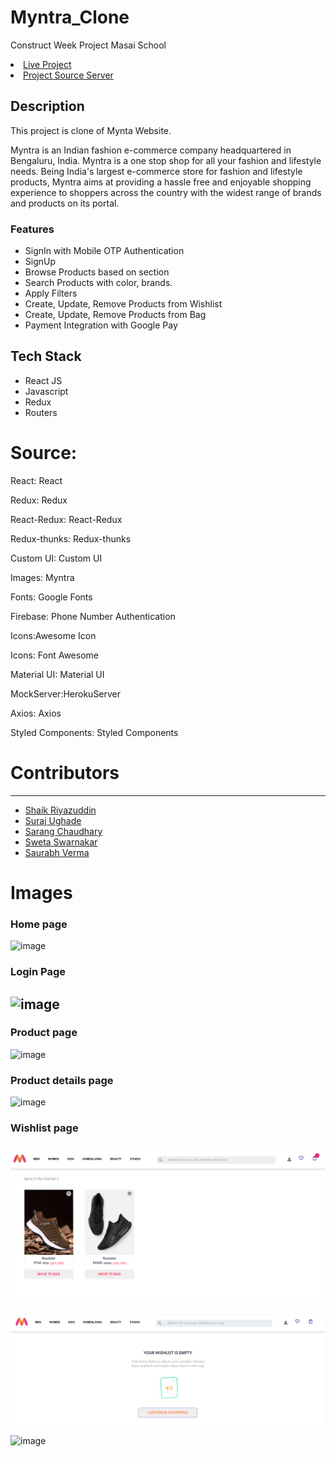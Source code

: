 # Myntra_Clone

Construct Week Project Masai School

 <a href="https://myntraweb13.netlify.app/"><li>Live Project</li></a>
  <a href="https://github.com/Suraj8007/myntra-fake-server"><li>Project Source Server</li></a>

## Description

This project is clone of Mynta Website.

Myntra is an Indian fashion e-commerce company headquartered in Bengaluru, India. Myntra is a one stop shop for all your fashion and lifestyle needs. Being India's largest e-commerce store for fashion and lifestyle products, Myntra aims at providing a hassle free and enjoyable shopping experience to shoppers across the country with the widest range of brands and products on its portal.

### Features

- SignIn with Mobile OTP Authentication
- SignUp
- Browse Products based on section
- Search Products with color, brands.
- Apply Filters
- Create, Update, Remove Products from Wishlist
- Create, Update, Remove Products from Bag
- Payment Integration with Google Pay

## Tech Stack

- React JS
- Javascript
- Redux
- Routers

# Source:

React: React

Redux: Redux

React-Redux: React-Redux

Redux-thunks: Redux-thunks

Custom UI: Custom UI

Images: Myntra

Fonts: Google Fonts

Firebase: Phone Number Authentication

Icons:Awesome Icon

Icons: Font Awesome

Material UI: Material UI

MockServer:HerokuServer

Axios: Axios

Styled Components: Styled Components

<!-- # Members and Their Responsibilities -->
  <div id="con">
    <h1>Contributors</h1>
    <hr>
    <ul>
      <a href="https://github.com/ShaikRiyazuddin"><li>Shaik Riyazuddin</li></a>
  <a href="https://github.com/Suraj8007"><li>Suraj Ughade</li></a>
  <a href="https://github.com/sarang999"><li>Sarang Chaudhary</li></a>
   <a href="https://github.com/Sweta-Swarnakar"><li>Sweta Swarnakar</li></a>
      <a href="https://github.com/akasaurabhverma"><li>Saurabh Verma</li></a>
    </ul>
    </div>

# Images

### Home page

![image](https://github.com/sarang999/Myntra_Clone/blob/main/myntra-master/src/readmeimages/home.png?raw=true)

### Login Page

![image](https://github.com/sarang999/Myntra_Clone/blob/main/myntra-master/src/readmeimages/login.png?raw=true)
---
<!-- ![image](https://github.com/sarang999/Myntra_Clone/blob/main/myntra-master/src/readmeimages/login1.png?raw=true)
---
![image](https://github.com/sarang999/Myntra_Clone/blob/main/myntra-master/src/readmeimages/otp.png?raw=true)
---
![image](https://github.com/sarang999/Myntra_Clone/blob/main/myntra-master/src/readmeimages/login2.png?raw=true) -->

### Product page

![image](https://github.com/sarang999/Myntra_Clone/blob/main/myntra-master/src/readmeimages/prod.png?raw=true)

### Product details page

![image]()

### Wishlist page

![image](https://github.com/ShaikRiyazuddin/Myntra_Clone/blob/main/myntra-master/src/readmeimages/wish1.png?raw=true)
---
![image](https://github.com/ShaikRiyazuddin/Myntra_Clone/blob/main/myntra-master/src/readmeimages/wish3.png?raw=true)


![image]()
